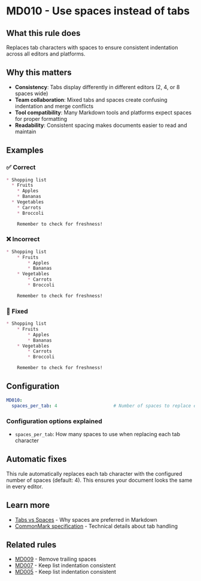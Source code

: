 # MD010 - Use spaces instead of tabs

## What this rule does

Replaces tab characters with spaces to ensure consistent indentation across all editors and platforms.

## Why this matters

- **Consistency**: Tabs display differently in different editors (2, 4, or 8 spaces wide)
- **Team collaboration**: Mixed tabs and spaces create confusing indentation and merge conflicts
- **Tool compatibility**: Many Markdown tools and platforms expect spaces for proper formatting
- **Readability**: Consistent spacing makes documents easier to read and maintain

## Examples

### ✅ Correct

```markdown
* Shopping list
  * Fruits
    * Apples
    * Bananas
  * Vegetables
    * Carrots
    * Broccoli

    Remember to check for freshness!
```

### ❌ Incorrect

<!-- rumdl-disable MD010 -->

```markdown
* Shopping list
	* Fruits
		* Apples
		* Bananas
	* Vegetables
		* Carrots
		* Broccoli

	Remember to check for freshness!
```

<!-- rumdl-enable MD010 -->

### 🔧 Fixed

```markdown
* Shopping list
    * Fruits
        * Apples
        * Bananas
    * Vegetables
        * Carrots
        * Broccoli

    Remember to check for freshness!
```

## Configuration

```yaml
MD010:
  spaces_per_tab: 4                     # Number of spaces to replace each tab with (default: 4)
```

### Configuration options explained

- `spaces_per_tab`: How many spaces to use when replacing each tab character

## Automatic fixes

This rule automatically replaces each tab character with the configured number of spaces (default: 4). This ensures your document looks the same in every editor.

## Learn more

- [Tabs vs Spaces](https://www.markdownguide.org/basic-syntax/#tabs) - Why spaces are preferred in Markdown
- [CommonMark specification](https://spec.commonmark.org/0.31.2/#tabs) - Technical details about tab handling

## Related rules

- [MD009](md009.md) - Remove trailing spaces
- [MD007](md007.md) - Keep list indentation consistent
- [MD005](md005.md) - Keep list indentation consistent
